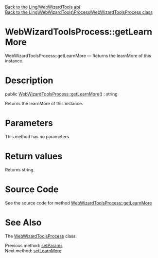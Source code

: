 [Back to the Ling/WebWizardTools api](https://github.com/lingtalfi/WebWizardTools/blob/master/doc/api/Ling/WebWizardTools.md)<br>
[Back to the Ling\WebWizardTools\Process\WebWizardToolsProcess class](https://github.com/lingtalfi/WebWizardTools/blob/master/doc/api/Ling/WebWizardTools/Process/WebWizardToolsProcess.md)


WebWizardToolsProcess::getLearnMore
================



WebWizardToolsProcess::getLearnMore — Returns the learnMore of this instance.




Description
================


public [WebWizardToolsProcess::getLearnMore](https://github.com/lingtalfi/WebWizardTools/blob/master/doc/api/Ling/WebWizardTools/Process/WebWizardToolsProcess/getLearnMore.md)() : string




Returns the learnMore of this instance.




Parameters
================

This method has no parameters.


Return values
================

Returns string.








Source Code
===========
See the source code for method [WebWizardToolsProcess::getLearnMore](https://github.com/lingtalfi/WebWizardTools/blob/master/Process/WebWizardToolsProcess.php#L235-L238)


See Also
================

The [WebWizardToolsProcess](https://github.com/lingtalfi/WebWizardTools/blob/master/doc/api/Ling/WebWizardTools/Process/WebWizardToolsProcess.md) class.

Previous method: [setParams](https://github.com/lingtalfi/WebWizardTools/blob/master/doc/api/Ling/WebWizardTools/Process/WebWizardToolsProcess/setParams.md)<br>Next method: [setLearnMore](https://github.com/lingtalfi/WebWizardTools/blob/master/doc/api/Ling/WebWizardTools/Process/WebWizardToolsProcess/setLearnMore.md)<br>

